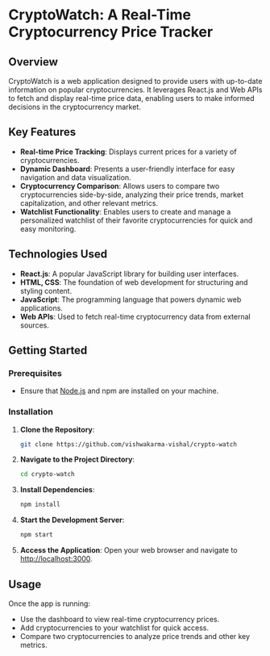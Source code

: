 # CryptoWatch: A Real-Time Cryptocurrency Price Tracker

## Overview
CryptoWatch is a web application designed to provide users with up-to-date information on popular cryptocurrencies. It leverages React.js and Web APIs to fetch and display real-time price data, enabling users to make informed decisions in the cryptocurrency market.

## Key Features
- **Real-time Price Tracking**: Displays current prices for a variety of cryptocurrencies.
- **Dynamic Dashboard**: Presents a user-friendly interface for easy navigation and data visualization.
- **Cryptocurrency Comparison**: Allows users to compare two cryptocurrencies side-by-side, analyzing their price trends, market capitalization, and other relevant metrics.
- **Watchlist Functionality**: Enables users to create and manage a personalized watchlist of their favorite cryptocurrencies for quick and easy monitoring.

## Technologies Used
- **React.js**: A popular JavaScript library for building user interfaces.
- **HTML, CSS**: The foundation of web development for structuring and styling content.
- **JavaScript**: The programming language that powers dynamic web applications.
- **Web APIs**: Used to fetch real-time cryptocurrency data from external sources.

## Getting Started

### Prerequisites
- Ensure that [Node.js](https://nodejs.org/) and npm are installed on your machine.

### Installation

1. **Clone the Repository**:
   ```bash
   git clone https://github.com/vishwakarma-vishal/crypto-watch
   ```

2. **Navigate to the Project Directory**:
   ```bash
   cd crypto-watch
   ```

3. **Install Dependencies**:
   ```bash
   npm install
   ```

4. **Start the Development Server**:
   ```bash
   npm start
   ```

5. **Access the Application**:
   Open your web browser and navigate to [http://localhost:3000](http://localhost:3000).

## Usage

Once the app is running:
- Use the dashboard to view real-time cryptocurrency prices.
- Add cryptocurrencies to your watchlist for quick access.
- Compare two cryptocurrencies to analyze price trends and other key metrics.
